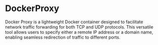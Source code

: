 # DockerProxy
Docker Proxy is a lightweight Docker container designed to facilitate network traffic forwarding for both TCP and UDP protocols. This versatile tool allows users to specify either a remote IP address or a domain name, enabling seamless redirection of traffic to different ports.
